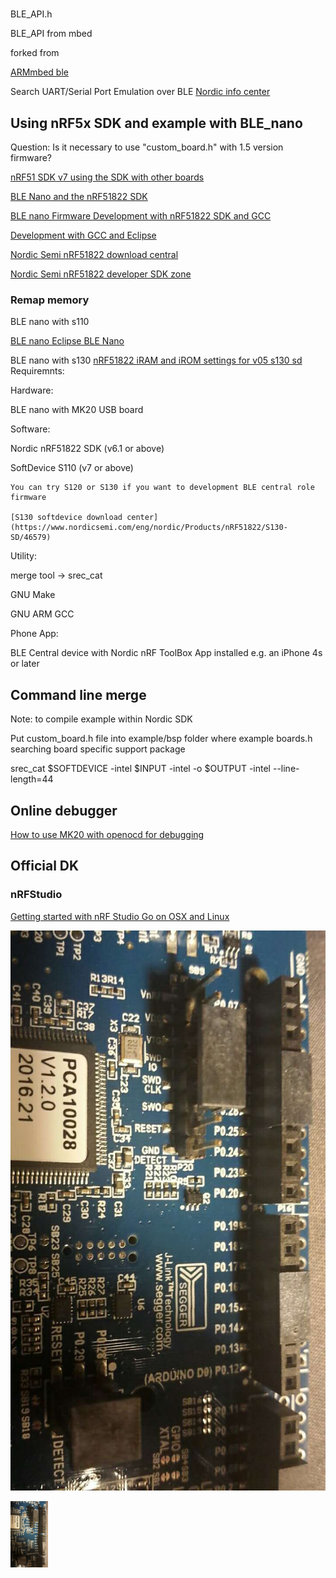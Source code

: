 # 
BLE_API.h

BLE_API from mbed

forked from 

[ARMmbed ble](https://github.com/ARMmbed/ble)

Search UART/Serial Port Emulation over BLE
[Nordic info center](http://infocenter.nordicsemi.com/index.jsp?topic=%2Fcom.nordic.infocenter.sdk5.v11.0.0%2Findex.html)


## Using nRF5x SDK and example with BLE_nano

Question: Is it necessary to use "custom\_board.h" with 1.5 version firmware?

[nRF51 SDK v7 using the SDK with other boards](http://developer.nordicsemi.com/nRF51_SDK/nRF51_SDK_v7.x.x/doc/7.0.1/s110/html/a00018.html)

[BLE Nano and the nRF51822 SDK](https://gist.github.com/george-hawkins/f77054c71a046c5b5f83)

[BLE nano Firmware Development with nRF51822 SDK and GCC](http://redbearlab.com/nrf51822-sdk/)

[Development with GCC and Eclipse](https://devzone.nordicsemi.com/tutorials/7/)

[Nordic Semi nRF51822 download central](https://www.nordicsemi.com/eng/Products/Bluetooth-Smart-Bluetooth-low-energy/nRF51822)

[Nordic Semi nRF51822 developer SDK zone](http://developer.nordicsemi.com/)

### Remap memory 

BLE nano with s110

[BLE nano Eclipse BLE Nano](http://blog.blecentral.com/2015/06/05/eclipse_ble_nano/)

BLE nano with s130
[nRF51822 iRAM and iROM settings for v05 s130 sd](https://devzone.nordicsemi.com/question/15994/nrf51822-iram-and-irom-settings-for-v05-s130-sd/)
Requiremnts:

Hardware: 
  
  BLE nano with MK20 USB board

Software:

  Nordic nRF51822 SDK (v6.1 or above)

  SoftDevice S110 (v7 or above)

    You can try S120 or S130 if you want to development BLE central role firmware

    [S130 softdevice download center](https://www.nordicsemi.com/eng/nordic/Products/nRF51822/S130-SD/46579)
Utility:

  merge tool -> srec\_cat

  GNU Make

  GNU ARM GCC

Phone App:

  BLE Central device with Nordic nRF ToolBox App installed e.g. an iPhone 4s or later


## Command line merge

Note: to compile example within Nordic SDK

Put custom_board.h file into example/bsp folder where example boards.h searching board specific support package

srec_cat $SOFTDEVICE -intel $INPUT -intel -o $OUTPUT -intel --line-length=44


## Online debugger

[How to use MK20 with openocd for debugging](https://developer.mbed.org/questions/4934/How-to-use-MK20-with-openocd-for-debuggi/)


## Official DK

### nRFStudio

[Getting started with nRF Studio Go on OSX and Linux](https://github.com/tigoe/BLEDocs/wiki/Getting-Started-with-nRF-Studio-Go-on-OSX-and-Linux)

![Board type indicator](https://github.com/IanBoyanZhang/Artemis/blob/master/redBearLab/images/pca10028.jpeg?raw=true)

<img src="https://github.com/IanBoyanZhang/Artemis/blob/master/redBearLab/images/pca10028.jpeg?raw=true" width="60">
